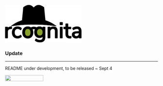 <img src="./rcognita-logo.png" width=50% height=50% />

### Update
--- 
README under development, to be released ~ Sept 4

<img src="./data-standard.gif" width=50% height=50% />

